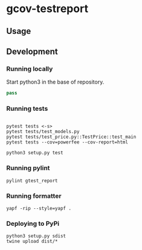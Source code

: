 # gcov-testreport

## Usage



## Development

### Running locally

Start python3 in the base of repository.

```python
pass
```

### Running tests


```shell

pytest tests <-s>
pytest tests/test_models.py
pytest tests/test_price.py::TestPrice::test_main
pytest tests --cov=powerfee --cov-report=html

python3 setup.py test

```

### Running pylint

```shell
pylint gtest_report
```

### Running formatter

```shell
yapf -rip --style=yapf .
```

### Deploying to PyPi

```shell
python3 setup.py sdist
twine upload dist/*
```
